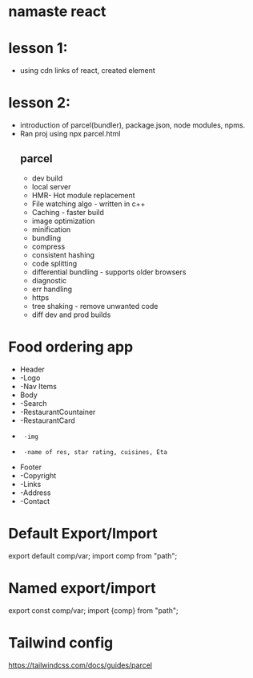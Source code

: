 # namaste react 
# lesson 1:
- using cdn links of react, created element
# lesson 2:
- introduction of parcel(bundler), package.json, node modules, npms.
- Ran proj using npx parcel.html
    ## parcel
    - dev build
    - local server
    - HMR- Hot module replacement
    - File watching algo - written in c++
    - Caching - faster build
    - image optimization
    - minification
    - bundling
    - compress
    - consistent hashing
    - code splitting
    - differential bundling - supports older browsers
    - diagnostic
    - err handling
    - https
    - tree shaking - remove unwanted code
    - diff dev and prod builds

# Food ordering app
 * Header
 *  -Logo
 *  -Nav Items
 * Body
 *  -Search
 *  -RestaurantCountainer
 *  -RestaurantCard
 *      -img
 *      -name of res, star rating, cuisines, Eta
 * Footer
 *  -Copyright
 *  -Links
 *  -Address
 *  -Contact


# Default Export/Import
export default comp/var;
import comp from "path";

# Named export/import
export const comp/var;
import {comp} from "path";

# Tailwind config
https://tailwindcss.com/docs/guides/parcel